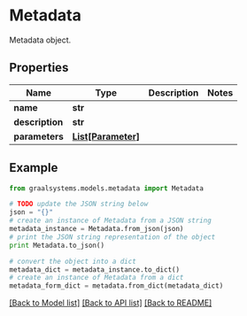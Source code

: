 # Metadata

Metadata object.

## Properties

Name | Type | Description | Notes
------------ | ------------- | ------------- | -------------
**name** | **str** |  | 
**description** | **str** |  | 
**parameters** | [**List[Parameter]**](Parameter.md) |  | 

## Example

```python
from graalsystems.models.metadata import Metadata

# TODO update the JSON string below
json = "{}"
# create an instance of Metadata from a JSON string
metadata_instance = Metadata.from_json(json)
# print the JSON string representation of the object
print Metadata.to_json()

# convert the object into a dict
metadata_dict = metadata_instance.to_dict()
# create an instance of Metadata from a dict
metadata_form_dict = metadata.from_dict(metadata_dict)
```
[[Back to Model list]](../README.md#documentation-for-models) [[Back to API list]](../README.md#documentation-for-api-endpoints) [[Back to README]](../README.md)


